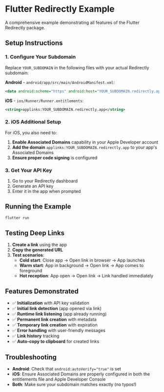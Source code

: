 # Flutter Redirectly Example

A comprehensive example demonstrating all features of the Flutter Redirectly package.

## Setup Instructions

### 1. Configure Your Subdomain

Replace `YOUR_SUBDOMAIN` in the following files with your actual Redirectly subdomain:

**Android** - `android/app/src/main/AndroidManifest.xml`:

```xml
<data android:scheme="https" android:host="YOUR_SUBDOMAIN.redirectly.app" />
```

**iOS** - `ios/Runner/Runner.entitlements`:

```xml
<string>applinks:YOUR_SUBDOMAIN.redirectly.app</string>
```

### 2. iOS Additional Setup

For iOS, you also need to:

1. **Enable Associated Domains** capability in your Apple Developer account
2. **Add the domain** `applinks:YOUR_SUBDOMAIN.redirectly.app` to your app's Associated Domains
3. **Ensure proper code signing** is configured

### 3. Get Your API Key

1. Go to your Redirectly dashboard
2. Generate an API key
3. Enter it in the app when prompted

## Running the Example

```bash
flutter run
```

## Testing Deep Links

1. **Create a link** using the app
2. **Copy the generated URL**
3. **Test scenarios**:
   - **Cold start**: Close app → Open link in browser → App launches
   - **Warm start**: App in background → Open link → App comes to foreground
   - **Hot reception**: App open → Open link → Link handled immediately

## Features Demonstrated

- ✅ **Initialization** with API key validation
- ✅ **Initial link detection** (app opened via link)
- ✅ **Runtime link listening** (app already running)
- ✅ **Permanent link creation** with metadata
- ✅ **Temporary link creation** with expiration
- ✅ **Error handling** with user-friendly messages
- ✅ **Link history** tracking
- ✅ **Auto-copy to clipboard** for created links

## Troubleshooting

- **Android**: Check that `android:autoVerify="true"` is set
- **iOS**: Ensure Associated Domains are properly configured in both the entitlements file and Apple Developer Console
- **Both**: Make sure your subdomain matches exactly (no typos!)
